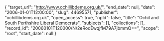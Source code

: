 {
  "target_url": "http://www.ochillibdems.org.uk/", 
  "end_date": null, 
  "date": "2006-01-01T12:00:00", 
  "slug": 44695571, 
  "publisher": "ochillibdems.org.uk", 
  "open_access": true, 
  "npld": false, 
  "title": "Ochil and South Perthshire Liberal Democrats", 
  "subjects": [], 
  "collections": [], 
  "record_id": "20060101T120000/N/2eRodEwqjfM79A7jbmmQ==", 
  "scope": "root", 
  "start_date": null
}

